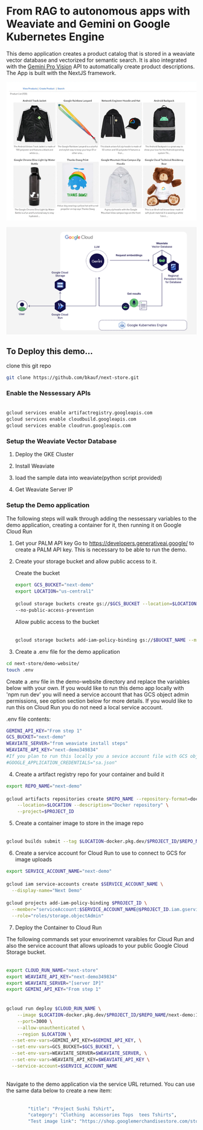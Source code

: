 # From RAG to autonomous apps with Weaviate and Gemini on Google Kubernetes Engine

This demo application creates a product catalog that is stored in a weaviate vector database and vectorized for semantic search. It is also integrated with the [Gemini Pro Vision](https://www.google.com/url?sa=t&source=web&rct=j&opi=89978449&url=https://console.cloud.google.com/vertex-ai/publishers/google/model-garden/gemini-pro-vision) API to automatically create product descriptions. The App is built with the NextJS framework. 


![Next Demo App](https://github.com/bkauf/next-store/blob/main/next-demo.png)


![Next Demo Achitecture](https://github.com/bkauf/next-store/blob/main/diagram.png)

## To Deploy this demo...

clone this git repo

```sh
git clone https://github.com/bkauf/next-store.git
```

### Enable the Nessessary APIs

```sh

gcloud services enable artifactregistry.googleapis.com
gcloud services enable cloudbuild.googleapis.com
gcloud services enable cloudrun.googleapis.com
```

### Setup the Weaviate Vector Database

1. Deploy the GKE Cluster

1. Install Weaviate

1. load the sample data into weaviate(python script provided)

1. Get Weaviate Server IP

### Setup the Demo application

The following steps will walk through adding the nessessary variables to the demo application, creating a container for it, then running it on Google Cloud Run

1.  Get your PALM API key
    Go to https://developers.generativeai.google/ to create a PALM API key. This is necessary to be able to run the demo.

1.  Create your storage bucket and allow public access to it.

    Create the bucket

    ```sh
    export GCS_BUCKET="next-demo"
    export LOCATION="us-central1"

    gcloud storage buckets create gs://$GCS_BUCKET --location=$LOCATION \
    --no-public-access-prevention
    ```

    Allow public access to the bucket

    ```sh

    gcloud storage buckets add-iam-policy-binding gs://$BUCKET_NAME --member=allUsers --role=roles/storage.objectViewer
    ```

1.  Create a .env file for the demo application

```sh
cd next-store/demo-website/
touch .env
```

Create a .env file in the demo-website directory and replace the variables below with your own. If you would like to run this demo app locally with 'npm run dev' you will need a service account that has GCS object admin permissions, see option section below for more details. If you would like to run this on Cloud Run you do not need a local service account.

.env file contents:
```sh
GEMINI_API_KEY="From step 1"
GCS_BUCKET="next-demo"
WEAVIATE_SERVER="from weaviate install steps"
WEAVIATE_API_KEY="next-demo349834"
#If you plan to run this locally you a sevice account file with GCS object admin permissions
#GOOGLE_APPLICATION_CREDENTIALS="sa.json"
```

4. Create a artifact registry repo for your container and build it

```sh
export REPO_NAME="next-demo"

gcloud artifacts repositories create $REPO_NAME --repository-format=docker \
    --location=$LOCATION --description="Docker repository" \
    --project=$PROJECT_ID
```


5. Create a container image to store in the image repo

```sh

gcloud builds submit --tag $LOCATION-docker.pkg.dev/$PROJECT_ID/$REPO_NAME/next-demo:1.0

```

6. Create a service account for Cloud Run to use to connect to GCS for image uploads


```sh
export SERVICE_ACCOUNT_NAME="next-demo"

gcloud iam service-accounts create $SERVICE_ACCOUNT_NAME \
  --display-name="Next Demo"

gcloud projects add-iam-policy-binding $PROJECT_ID \
  --member="serviceAccount:$SERVICE_ACCOUNT_NAME@$PROJECT_ID.iam.gserviceaccount.com" \
  --role="roles/storage.objectAdmin"
```

7. Deploy the Container to Cloud Run

The following commands set your envorinemnt varaibles for Cloud Run and also the service account that allows uploads to your public Google Cloud Storage bucket.

```sh

export CLOUD_RUN_NAME="next-store"
export WEAVIATE_API_KEY="next-demo349834"
export WEAVIATE_SERVER="[server IP]"
export GEMINI_API_KEY="From step 1"


gcloud run deploy $CLOUD_RUN_NAME \
    --image $LOCATION-docker.pkg.dev/$PROJECT_ID/$REPO_NAME/next-demo:1.0 \
    --port=3000 \
    --allow-unauthenticated \
    --region $LOCATION \
  --set-env-vars=GEMINI_API_KEY=$GEMINI_API_KEY, \
  --set-env-vars=GCS_BUCKET=$GCS_BUCKET, \
  --set-env-vars=WEAVIATE_SERVER=$WEAVIATE_SERVER, \
  --set-env-vars=WEAVIATE_API_KEY=$WEAVIATE_API_KEY \
  --service-account=$SERVICE_ACCOUNT_NAME
  
```

Navigate to the demo application via the service URL returned. You can use the same data below to create a new item:

```sh

        "title": "Project Sushi Tshirt",
        "category": "Clothing  accessories Tops  tees Tshirts",
        "Test image link": "https://shop.googlemerchandisestore.com/store/20190522377/assets/items/images/GGCPGXXX1338.jpg",

```
